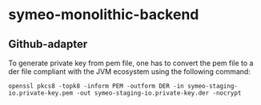 # symeo-monolithic-backend





## Github-adapter

To generate private key from pem file, one has to convert the pem file to a der file compliant with the JVM ecosystem
using the following command:

`openssl pkcs8 -topk8 -inform PEM -outform DER -in symeo-staging-io.private-key.pem -out symeo-staging-io.private-key.der -nocrypt`